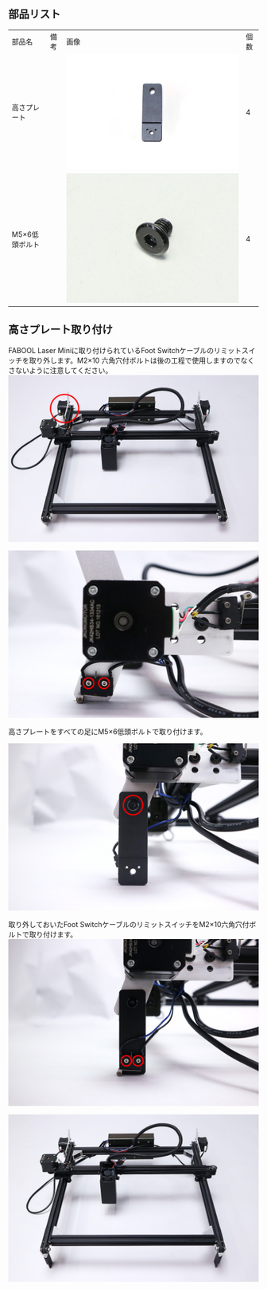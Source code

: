 ## 部品リスト
<table class="packing-list">
<tbody>
<tr>
<td>部品名</td>
<td>備考</td>
<td class="packing-img">画像</td>
<td>個数</td>
</tr>
<tr>
<td>高さプレート</td>
<td></td>
<td><img src="./images/height_plate.jpg" alt="高さプレート"></td>
<td>4</td>
</tr>
<tr>
<td>M5&times;6低頭ボルト</td>
<td></td>
<td><img src="./images/m5-6.jpg" alt="M5&times;6低頭ボルトト"></td>
<td>4</td>
</tr>
</tbody>
</table>

## 高さプレート取り付け
FABOOL Laser Miniに取り付けられているFoot Switchケーブルのリミットスイッチを取り外します。M2&times;10 六角穴付ボルトは後の工程で使用しますのでなくさないように注意してください。
<img src="./images/1.jpg">

<img src="./images/2.jpg">

高さプレートをすべての足にM5&times;6低頭ボルトで取り付けます。

<img src="./images/3.jpg">

取り外しておいたFoot SwitchケーブルのリミットスイッチをM2×10六角穴付ボルトで取り付けます。
<img src="./images/4.jpg">

<img src="./images/5.jpg">
